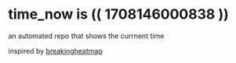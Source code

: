 # time_now is (( 1708146000838 ))

an automated repo that shows the currnent time

inspired by [breakingheatmap](https://github.com/breakingheatmap/breakingheatmap)
